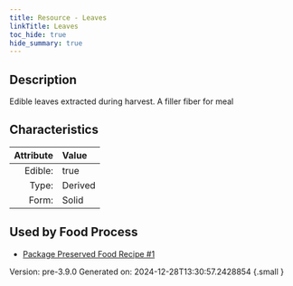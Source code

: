 ```yaml
---
title: Resource - Leaves
linkTitle: Leaves
toc_hide: true
hide_summary: true
---
```


## Description
Edible leaves extracted during harvest. A filler fiber for meal

## Characteristics

| Attribute      | Value |
|--------:|:------|
|Edible:|true|
|Type:|Derived|
|Form:|Solid|
 



    
## Used by Food Process

- [Package Preserved Food Recipe #1](/docs/definitions/food/package-preserved-food-recipe--1)


Version: pre-3.9.0 Generated on: 2024-12-28T13:30:57.2428854
{.small }
